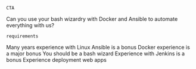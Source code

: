`CTA`

Can you use your bash wizardry with Docker and Ansible to automate everything with us?

`requirements`

Many years experience with Linux
Ansible is a bonus
Docker experience is a major bonus
You should be a bash wizard
Experience with Jenkins is a bonus
Experience deployment web apps
